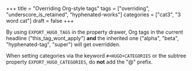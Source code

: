 +++
title = "Overriding Org-style tags"
tags = ["overriding", "underscore_is_retained", "hyphenated-works"]
categories = ["cat3", "3 word cat"]
draft = false
+++

By using `EXPORT_HUGO_TAGS` in the property drawer, Org tags in the
current headline ("this\_tag\_wont\_apply") **and** the inherited one
("alpha", "beta", "hyphenated-tag", "super") will get overridden.

When setting categories via the keyword `#+HUGO+CATEGORIES` or the
subtree property `EXPORT_HUGO_CATEGORIES`, do **not** add the "@" prefix.
